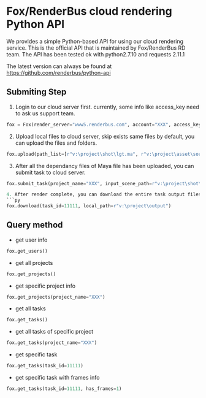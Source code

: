 # Fox/RenderBus cloud rendering Python API
We provides a simple Python-based API for using our cloud rendering service. This is the official API that is maintained by Fox/RenderBus RD team. The API has been tested ok with python2.7.10 and requests 2.11.1

The latest version can always be found at
https://github.com/renderbus/python-api

## Submiting Step

1. Login to our cloud server first. currently, some info like access_key need to ask us support team.
```py
fox = Fox(render_server="www5.renderbus.com", account="XXX", access_key="XXX", aspera_server="app5.renderbus.com", aspera_password="XXX")
```

2. Upload local files to cloud server, skip exists same files by default, you can upload the files and folders.
```py
fox.upload(path_list=[r"v:\project\shot\lgt.ma", r"v:\project\asset\sourceimages])
```

3. After all the dependancy files of Maya file has been uploaded, you can submit task to cloud server.
```py
fox.submit_task(project_name="XXX", input_scene_path=r"v:\project\shot\lgt.ma", frames="1-10[1]") ```

4. After render complete, you can download the entire task output files from cloud server, and single frame output files downloading is not supported yet currently. The download method would skip exists same files which already downloaded by default
```py
fox.download(task_id=11111, local_path=r"v:\project\output")
```

## Query method
 - get user info
```py
fox.get_users()
```

- get all projects
```py
fox.get_projects()
```

- get specific project info
```py
fox.get_projects(project_name="XXX")
```

- get all tasks
```py
fox.get_tasks()
```

- get all tasks of specific project
```py
fox.get_tasks(project_name="XXX")
```

- get specific task
```py
fox.get_tasks(task_id=11111)
```

- get specific task with frames info
```py
fox.get_tasks(task_id=11111, has_frames=1)
```

